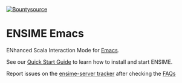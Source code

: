 [![Bountysource](https://www.bountysource.com/badge/tracker?tracker_id=239449)](https://www.bountysource.com/trackers/239449-ensime?utm_source=239449&utm_medium=shield&utm_campaign=TRACKER_BADGE)

# ENSIME Emacs

ENhanced Scala Interaction Mode for [Emacs](http://www.gnu.org/software/emacs/).

See our [Quick Start Guide](http://github.com/ensime/ensime-server/wiki/Quick-Start-Guide) to learn how to install and start ENSIME.

Report issues on the [ensime-server tracker](https://github.com/ensime/ensime-server/issues) after checking the [FAQs](https://github.com/ensime/ensime-server/issues?q=label%3AFAQ)
